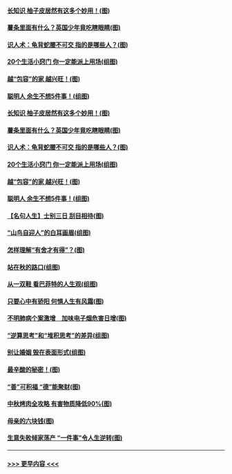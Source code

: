 #### [长知识 柚子皮居然有这多个妙用！(图)](../pages/p8/907425.md?t=09172022) 
#### [薯条里面有什么？英国少年竟吃瞎眼睛(图)](../pages/p8/907381.md?t=09172022) 
#### [识人术：龟背蛇腰不可交 指的是哪些人？(图)](../pages/p8/907503.md?t=09172022) 
#### [20个生活小窍门 你一定能派上用场(组图)](../pages/p8/907510.md?t=09172022) 
#### [越“包容”的家 越兴旺！(图)](../pages/p8/907328.md?t=09172022) 
#### [聪明人 余生不想5件事！(组图)](../pages/p8/907364.md?t=09172022) 
#### [长知识 柚子皮居然有这多个妙用！(图)](../pages/p8/907425.md?t=09172022) 
#### [薯条里面有什么？英国少年竟吃瞎眼睛(图)](../pages/p8/907381.md?t=09172022) 
#### [识人术：龟背蛇腰不可交 指的是哪些人？(图)](../pages/p8/907503.md?t=09172022) 
#### [20个生活小窍门 你一定能派上用场(组图)](../pages/p8/907510.md?t=09172022) 
#### [越“包容”的家 越兴旺！(图)](../pages/p8/907328.md?t=09172022) 
#### [聪明人 余生不想5件事！(组图)](../pages/p8/907364.md?t=09172022) 
#### [【名句人生】士别三日 刮目相待(图)](../pages/p8/906988.md?t=09172022) 
#### [“山鸟自迎人”的白耳画眉(组图)](../pages/p8/907332.md?t=09172022) 
#### [怎样理解“有舍才有得”？(图)](../pages/p8/906872.md?t=09172022) 
#### [站在秋的路口(组图)](../pages/p8/906914.md?t=09172022) 
#### [从一双鞋 看巴菲特的人生观(组图)](../pages/p8/907311.md?t=09172022) 
#### [只要心中有骄阳 何惧人生有风霜(图)](../pages/p8/907320.md?t=09172022) 
#### [不明肺病个案激增　加味电子烟危害日增(图)](../pages/p8/907307.md?t=09172022) 
#### [“逆算思考”和“堆积思考”的差异(组图)](../pages/p8/907229.md?t=09172022) 
#### [别让婚姻 毁在表面形式(组图)](../pages/p8/907118.md?t=09172022) 
#### [最辛酸的秘密！(图)](../pages/p8/906327.md?t=09172022) 
#### [“善”可积福 “德”能聚财(图)](../pages/p8/906906.md?t=09172022) 
#### [中秋烤肉全攻略 有害物质降低90%(图)](../pages/p8/907227.md?t=09172022) 
#### [母亲的六块钱(图)](../pages/p8/907107.md?t=09172022) 
#### [生意失败倾家荡产 “一件事”令人生逆转(图)](../pages/p8/907101.md?t=09172022) 

----
#### [ >>> 更早内容 <<< ](../indexes/p8-earlier.md)
